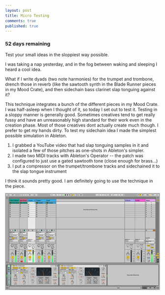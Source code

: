 ```yaml
---
layout: post
title: Micro Testing
comments: true
published: true
---
```


### 52 days remaining

Test your small ideas in the sloppiest way possible.

I was taking a nap yesterday, and in the fog between waking and sleeping I heard a cool idea.

What if I write dyads (two note harmonies) for the trumpet and trombone, drench those in reverb (like the sawtooth synth in the Blade Runner pieces in my Mood Crate), and then sidechain bass clarinet slap tonguing against it?

This technique integrates a bunch of the different pieces in my Mood Crate. I was half-asleep when I thought of it, so today I set out to test it. Testing in a sloppy manner is generally good. Sometimes creatives tend to get really fussy and have an unreasonably high standard for their work even in the creation phase. Most of those creatives dont actually create much though. I prefer to get my hands dirty. To test my sidechain idea I made the simplest possible simulation in Ableton.

1. I grabbed a YouTube video that had slap tonguing samples in it and isolated a few of those pitches as one-shots in Ableton's simpler.
2. I made two MIDI tracks with Ableton's Operator -- the patch was configured to just use a gated sawtooth tone (close enough for brass...)
3. I put a compressor on the trumpet/trombone tracks and sidechained it to the slap tongue instrument

I think it sounds pretty good. I am definitely going to use the technique in the piece.

![Micro Testing](public/micro-test.png)
